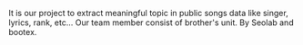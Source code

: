 It is our project to extract meaningful topic in public songs data like singer, lyrics, rank, etc...
Our team member consist of brother's unit.
By Seolab and bootex.
